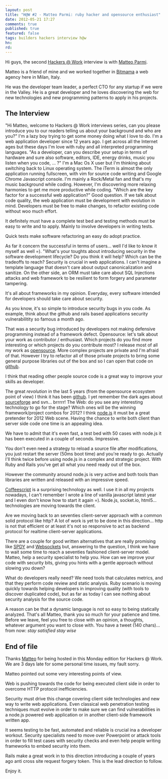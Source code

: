 ```yaml
---
layout: post
title: "H@W #2 - Matteo Parmi: ruby hacker and opensource enthusiast"
date: 2012-05-21 17:27
comments: true
published: true
featured: false
tags: builders hackers interview h@w
hn: 
rd: 
---
```


Hi guys, the second [Hackers @ Work](http://armoredcode.com/blog/new-monothematic-posts-serie-hackers-at-work/)
interview is with [Matteo Parmi](http://parmi.it).

Matteo is a friend of mine and we worked together in
[Bitmama](http://www.bitmama.it) a web agency here in Milan, Italy.

He was the developer team leader, a perfect CTO for any startup if we were in
the Valley. He is a great developer and he loves discovering the web for new
technologies and new programming patterns to apply in his projects.

<!-- more -->

## The Interview
<span class="question">
"Hi Matteo, welcome to Hackers @ Work interviews series, can you please
introduce you to our readers telling us about your background and who are you?"
</span>
<span class="answer">
I'm a lazy boy trying to get some money doing what I love to do. I'm a web
application developer since 12 years ago. I get across all the Internet ages
but these days I'm love with ruby and all interpreted programming languages.
</span>

<span class="question">
"As a developer, can you describe your setup in terms of hardware
and sure also software, editors, IDE, energy drinks, music you listen
when you code, … ?"
</span>
<span class="answer">
I'm a Mac Os X user but I'm thinking about switching back to Linux operating
system. The iTerm is almost the only application running fullscreen, with vim
for source code writing and Google Chrome Javascript console.
I'm mainly a Rock/Metal fan and that's my music background while coding.
However, I'm discovering more relaxing harmonies to get me more productive
while coding. 
</span>
<span class="question">
"Which are the key factor for a successful web application?"
</span>
<span class="answer">
Good question. If we talk about code quality, the web application must be
development with evolution in mind. Developers must be free to make changes, to
refactor existing code without woo much effort.

It definitely must have a complete test bed and testing methods must be easy to
write and to apply. Mainly to involve developers in writing tests.

Quick tests make software refactoring an easy do adopt practice.

As far it concern the successful in terms of users... well I'd like to know it
myself as well =).
</span>
<span class="question">
"What's your toughts about introducing security in the software development
lifecycle? Do you think it will help? Which can be the tradeoffs to reach?
</span>
<span class="answer">
Security is crucial in web applications. I can't imagine a template language
that doesn't care about output canonicalization and sanitize. 
On the other side, an ORM must take care about SQL Injections attacks and web
framework to be resilient to form forgery and parameter tampering.

It's all about frameworks in my opinion. Everyday, every software intended for
developers should take care about security.

As you know, it's so simple to introduce security bugs in you code. As example,
think about the github and rails based applications security vulnerabilitity so
famous a month ago.

That was a security bug introduced by developers not making defensive
programming instead of a framework defect.
</span>
<span class="question">
Opensource: let's talk about your work as contributor / enthusiast. Which
projects do you find more interesting or which projects do you contribute most?
</span>
<span class="answer">
I release most of all my work as [opensource](https://github.com/tejo). More
complex projects are private and I'm afraid of that. 
However I try to refactor all of those private projects to bring some general
purpose libraries out of the box and so I can open that code on
[github](https://github.com/tejo).

I think that reading other people source code is a great way to improve your
skills as developer.

The great _revolution_ in the last 5 years (from the opensource ecosystem point
of view) I think it has been [github](http://github.com).
I yet remember the dark ages about [sourceforge](http://www.sourceforge.net)
and svn... brrrrr!
</span>
<span class="question">
The Web: do you see any interesting technology to go for the stage? Which ones
will be the winning framework/project combos for 2012?
</span>
<span class="answer">
I think [node.js](http://node.js) it must be a great pretender for 2012 Web
scene.
Having the chance to write both client than server side code one time is an
appealing idea.

We have to admit that it's even fast, a test bed with 50 cases with node.js it
has been executed in a couple of seconds. Impressive.

You don't even need a strategy to reload a source file after modifications, you
just restart the server (50ms boot time) and you're ready to go. Actually I'll
think twice before using node.js in a complex and strategic project. With Ruby
and Rails you've get all what you need ready out of the box.

However the community around node.js is very active and both tools than
libraries are written and released with an impressive speed.

[Coffeescript](http://coffeescript.org/) is a surprising technology as well. I use it in all my projects
nowadays, I can't remember I wrote a line of vanilla javascript latest year and
I even don't know how to start it again =).
</span>
<span class="question">
Node.js, socket.io, html5... technologies are moving towards the client.

Are we moving back to an seventies client-server approach with a common solid
protocol like http?
</span>
<span class="answer">
A lot of work is yet to be done in this direction... http is not that efficient
or at least it's not so responsive to act as backend protocol for realtime
client-server applications.

There are a couple for good written alternatives that are really promising like
[SPDY](http://dev.chromium.org/spdy/spdy-whitepaper) and [Websockets](http://www.websocket.org/) but, answering to the question, I think we have to wait
some time to reach a seventies fashioned client-server model.
</span>
<span class="question">
Matteo, help a security specialist to help you. How can we improve your code
with security bits, giving you hints with a gentle approach without slowing you
down?

What do developers really need?
</span>
<span class="answer">
We need tools that calculates metrics, and that they perform code review and
static analysis. Ruby scenario is moving quickly towards helping developers in
improving quality (with tools to discover duplicated code), but as far as today
I can see nothing about security analysis for the source code.

A reason can be that a dynamic language is not so easy to being statically analyzed.
</span>
<span class="question">
That's all Matteo, thank you so much for your patience and time.
Before we leave, feel you free to close with an opinion, a thoughts,
whatever argument you want to close with. You have a tweet (140
chars)… from now:
</span>
<span class="answer">
_stay satisfied stay wise_
</span>

## End of file

Thanks [Matteo](http://parmi.it) for being hosted in this Monday edition for
Hackers @ Work. We are 3 days late for some personal time issues, my fault
sorry.

Matteo pointed out some very interesting points of view. 

Web is pushing towards the code for being executed client side in order to
overcome HTTP protocol inefficiencies.

Security must drive this change covering client side technologies and new way
to write web applications. Even classical web penetration testing techniques
must evolve in order to make sure we can find vulnerabilities in a node.js
powered web application or in another client-side framework written app.

It seems testing to be fast, automated and reliable is crucial ina a developer
workout. 
Security specialists need to move over Powerpoint or attack tools in order to
fill test cases with security checks and even help people writing frameworks to
embed security into them.

Rails make a great work in to this direction introducing a couple of years ago
anti cross site request forgery token. 
This is the lead direction to follow.

Enjoy it.
